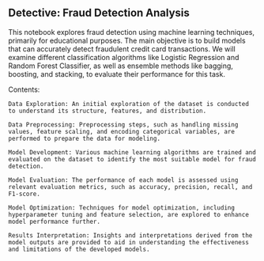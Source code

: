 ## Detective: Fraud Detection Analysis

This notebook explores fraud detection using machine learning techniques, primarily for educational purposes. The main objective is to build models that can accurately detect fraudulent credit card transactions. We will examine different classification algorithms like Logistic Regression and Random Forest Classifier, as well as ensemble methods like bagging, boosting, and stacking, to evaluate their performance for this task.

Contents:

    Data Exploration: An initial exploration of the dataset is conducted to understand its structure, features, and distribution.

    Data Preprocessing: Preprocessing steps, such as handling missing values, feature scaling, and encoding categorical variables, are performed to prepare the data for modeling.

    Model Development: Various machine learning algorithms are trained and evaluated on the dataset to identify the most suitable model for fraud detection.

    Model Evaluation: The performance of each model is assessed using relevant evaluation metrics, such as accuracy, precision, recall, and F1-score.

    Model Optimization: Techniques for model optimization, including hyperparameter tuning and feature selection, are explored to enhance model performance further.

    Results Interpretation: Insights and interpretations derived from the model outputs are provided to aid in understanding the effectiveness and limitations of the developed models.